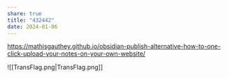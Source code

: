 ```yaml
---
share: true
title: "432442"
date: 2024-01-06
---
```


https://mathisgauthey.github.io/obsidian-publish-alternative-how-to-one-click-upload-your-notes-on-your-own-website/


![[TransFlag.png|TransFlag.png]]